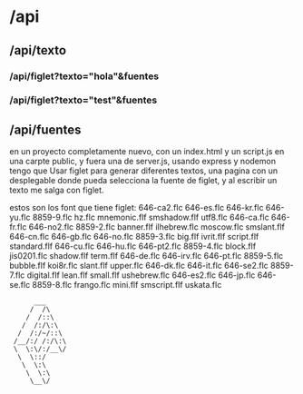 # /api

## /api/texto

### /api/figlet?texto="hola"&fuentes
### /api/figlet?texto="test"&fuentes

## /api/fuentes



en un proyecto completamente nuevo, con un index.html y un script.js en una carpte public, y fuera una de server.js, usando express y nodemon tengo que
Usar figlet para generar diferentes textos, una pagina con un desplegable donde pueda selecciona la fuente de figlet, y al escribir un texto me salga con figlet.

estos son los font que tiene figlet:
646-ca2.flc  646-es.flc   646-kr.flc   646-yu.flc  8859-9.flc   hz.flc        mnemonic.flf  smshadow.flf  utf8.flc
646-ca.flc   646-fr.flc   646-no2.flc  8859-2.flc  banner.flf   ilhebrew.flc  moscow.flc    smslant.flf
646-cn.flc   646-gb.flc   646-no.flc   8859-3.flc  big.flf      ivrit.flf     script.flf    standard.flf
646-cu.flc   646-hu.flc   646-pt2.flc  8859-4.flc  block.flf    jis0201.flc   shadow.flf    term.flf
646-de.flc   646-irv.flc  646-pt.flc   8859-5.flc  bubble.flf   koi8r.flc     slant.flf     upper.flc
646-dk.flc   646-it.flc   646-se2.flc  8859-7.flc  digital.flf  lean.flf      small.flf     ushebrew.flc
646-es2.flc  646-jp.flc   646-se.flc   8859-8.flc  frango.flc   mini.flf      smscript.flf  uskata.flc

```
      ___     
     /  /\    
    /  /::\   
   /  /:/\:\  
  /  /:/~/::\ 
 /__/:/ /:/\:\
 \  \:\/:/__\/
  \  \::/     
   \  \:\     
    \  \:\    
     \__\/    



     